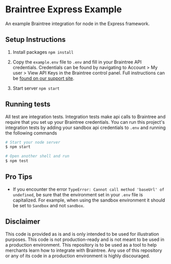 # Braintree Express Example
An example Braintree integration for node in the Express framework.

## Setup Instructions

1. Install packages
  `npm install`

2. Copy the `example.env` file to `.env` and fill in your Braintree API credentials. Credentials can be found by navigating to Account > My user > View API Keys in the Braintree control panel. Full instructions can be [found on our support site](https://articles.braintreepayments.com/control-panel/important-gateway-credentials#api-credentials).


3. Start server
  `npm start`

## Running tests

All test are integration tests. Integration tests make api calls to Braintree and require that you set up your Braintree credentials. You can run this project's integration tests by adding your sandbox api credentials to `.env` and running the following commands

```sh
# Start your node server
$ npm start

# Open another shell and run
$ npm test
```

## Pro Tips

- If you encounter the error `TypeError: Cannot call method 'baseUrl' of undefined`, be sure that the environment set in your `.env` file is capitalized. For example, when using the sandbox environment it should be set to `Sandbox` and not `sandbox`.

## Disclaimer

This code is provided as is and is only intended to be used for illustration purposes. This code is not production-ready and is not meant to be used in a production environment. This repository is to be used as a tool to help merchants learn how to integrate with Braintree. Any use of this repository or any of its code in a production environment is highly discouraged.
